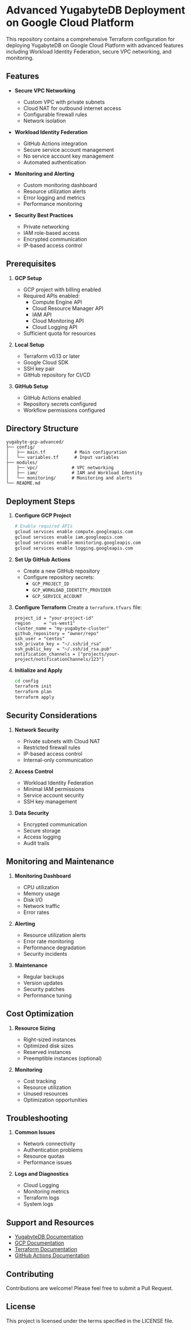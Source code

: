 # Advanced YugabyteDB Deployment on Google Cloud Platform

This repository contains a comprehensive Terraform configuration for deploying YugabyteDB on Google Cloud Platform with advanced features including Workload Identity Federation, secure VPC networking, and monitoring.

## Features

- **Secure VPC Networking**
  - Custom VPC with private subnets
  - Cloud NAT for outbound internet access
  - Configurable firewall rules
  - Network isolation

- **Workload Identity Federation**
  - GitHub Actions integration
  - Secure service account management
  - No service account key management
  - Automated authentication

- **Monitoring and Alerting**
  - Custom monitoring dashboard
  - Resource utilization alerts
  - Error logging and metrics
  - Performance monitoring

- **Security Best Practices**
  - Private networking
  - IAM role-based access
  - Encrypted communication
  - IP-based access control

## Prerequisites

1. **GCP Setup**
   - GCP project with billing enabled
   - Required APIs enabled:
     - Compute Engine API
     - Cloud Resource Manager API
     - IAM API
     - Cloud Monitoring API
     - Cloud Logging API
   - Sufficient quota for resources

2. **Local Setup**
   - Terraform v0.13 or later
   - Google Cloud SDK
   - SSH key pair
   - GitHub repository for CI/CD

3. **GitHub Setup**
   - GitHub Actions enabled
   - Repository secrets configured
   - Workflow permissions configured

## Directory Structure

```
yugabyte-gcp-advanced/
├── config/
│   ├── main.tf           # Main configuration
│   └── variables.tf      # Input variables
├── modules/
│   ├── vpc/             # VPC networking
│   ├── iam/             # IAM and Workload Identity
│   └── monitoring/      # Monitoring and alerts
└── README.md
```

## Deployment Steps

1. **Configure GCP Project**
   ```bash
   # Enable required APIs
   gcloud services enable compute.googleapis.com
   gcloud services enable iam.googleapis.com
   gcloud services enable monitoring.googleapis.com
   gcloud services enable logging.googleapis.com
   ```

2. **Set Up GitHub Actions**
   - Create a new GitHub repository
   - Configure repository secrets:
     - `GCP_PROJECT_ID`
     - `GCP_WORKLOAD_IDENTITY_PROVIDER`
     - `GCP_SERVICE_ACCOUNT`

3. **Configure Terraform**
   Create a `terraform.tfvars` file:
   ```hcl
   project_id = "your-project-id"
   region     = "us-west1"
   cluster_name = "my-yugabyte-cluster"
   github_repository = "owner/repo"
   ssh_user = "centos"
   ssh_private_key = "~/.ssh/id_rsa"
   ssh_public_key  = "~/.ssh/id_rsa.pub"
   notification_channels = ["projects/your-project/notificationChannels/123"]
   ```

4. **Initialize and Apply**
   ```bash
   cd config
   terraform init
   terraform plan
   terraform apply
   ```

## Security Considerations

1. **Network Security**
   - Private subnets with Cloud NAT
   - Restricted firewall rules
   - IP-based access control
   - Internal-only communication

2. **Access Control**
   - Workload Identity Federation
   - Minimal IAM permissions
   - Service account security
   - SSH key management

3. **Data Security**
   - Encrypted communication
   - Secure storage
   - Access logging
   - Audit trails

## Monitoring and Maintenance

1. **Monitoring Dashboard**
   - CPU utilization
   - Memory usage
   - Disk I/O
   - Network traffic
   - Error rates

2. **Alerting**
   - Resource utilization alerts
   - Error rate monitoring
   - Performance degradation
   - Security incidents

3. **Maintenance**
   - Regular backups
   - Version updates
   - Security patches
   - Performance tuning

## Cost Optimization

1. **Resource Sizing**
   - Right-sized instances
   - Optimized disk sizes
   - Reserved instances
   - Preemptible instances (optional)

2. **Monitoring**
   - Cost tracking
   - Resource utilization
   - Unused resources
   - Optimization opportunities

## Troubleshooting

1. **Common Issues**
   - Network connectivity
   - Authentication problems
   - Resource quotas
   - Performance issues

2. **Logs and Diagnostics**
   - Cloud Logging
   - Monitoring metrics
   - Terraform logs
   - System logs

## Support and Resources

- [YugabyteDB Documentation](https://docs.yugabyte.com)
- [GCP Documentation](https://cloud.google.com/docs)
- [Terraform Documentation](https://www.terraform.io/docs)
- [GitHub Actions Documentation](https://docs.github.com/en/actions)

## Contributing

Contributions are welcome! Please feel free to submit a Pull Request.

## License

This project is licensed under the terms specified in the LICENSE file. 